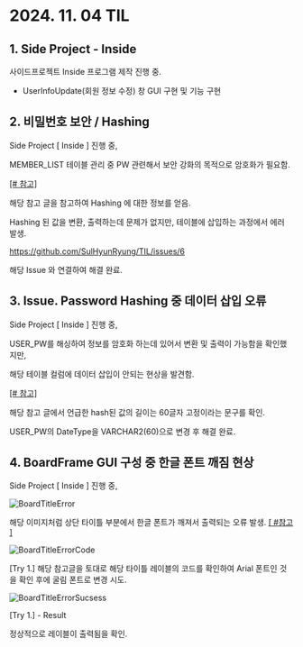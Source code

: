 # 2024. 11. 04 TIL

## 1. Side Project - Inside

사이드프로젝트 Inside 프로그램 제작 진행 중.
* UserInfoUpdate(회원 정보 수정) 창 GUI 구현 및 기능 구현


## 2. 비밀번호 보안 / Hashing
Side Project [ Inside ] 진행 중,

MEMBER_LIST 테이블 관리 중 PW 관련해서 보안 강화의 목적으로 암호화가 필요함.

[[# 참고]](https://kogle.tistory.com/89)

해당 참고 글을 참고하여 Hashing 에 대한 정보를 얻음.

Hashing 된 값을 변환, 출력하는데 문제가 없지만, 테이블에 삽입하는 과정에서 에러 발생.

https://github.com/SulHyunRyung/TIL/issues/6

해당 Issue 와 연결하여 해결 완료.

## 3. Issue. Password Hashing 중 데이터 삽입 오류
Side Project [ Inside ] 진행 중,

USER_PW를 해싱하여 정보를 암호화 하는데 있어서 변환 및 출력이 가능함을 확인했지만,

해당 테이블 컬럼에 데이터 삽입이 안되는 현상을 발견함.

[[# 참고]](https://kogle.tistory.com/89)

해당 참고 글에서 언급한 hash된 값의 길이는 60글자 고정이라는 문구를 확인.

USER_PW의 DateType을 VARCHAR2(60)으로 변경 후 해결 완료.

## 4. BoardFrame GUI 구성 중 한글 폰트 깨짐 현상
Side Project [ Inside ] 진행 중,

![BoardTitleError](https://github.com/user-attachments/assets/16b2d8ea-9674-431c-95ba-9083a161edfb)

해당 이미지처럼 상단 타이틀 부분에서 한글 폰트가 깨져서 출력되는 오류 발생.
[[ #참고 ]](https://m.blog.naver.com/sulin00/222169913234)

![BoardTitleErrorCode](https://github.com/user-attachments/assets/09a7de45-279b-4868-8082-b0fc724ae5e7)

[Try 1.] 해당 참고글을 토대로 해당 타이틀 레이블의 코드를 확인하여 Arial 폰트인 것을 확인 후에 굴림 폰트로 변경 시도.

![BoardTitleErrorSucsess](https://github.com/user-attachments/assets/fce8374c-7661-4cbf-be48-dba722630c7d)

[Try 1.] - Result 

정상적으로 레이블이 출력됨을 확인.
